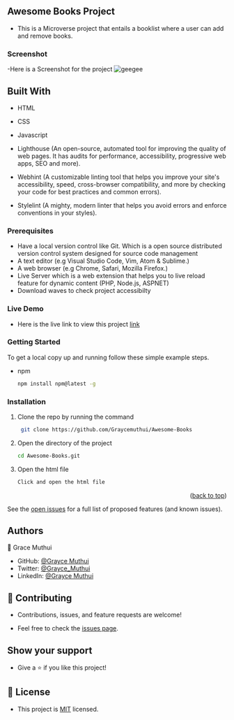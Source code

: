 ## Awesome Books Project

- This is a Microverse project that entails a booklist where a user can add and remove books.

### Screenshot

-Here is  a Screenshot for the project
![geegee](https://user-images.githubusercontent.com/95374858/171064763-21a41de8-e03b-4d4f-9c49-4a443ac21a2f.png)

## Built With

- HTML

- CSS

- Javascript 

- Lighthouse (An open-source, automated tool for improving the quality of web pages. It has audits for performance, accessibility, progressive web apps, SEO and more).

- Webhint (A customizable linting tool that helps you improve your site's accessibility, speed, cross-browser compatibility, and more by checking your code for best     practices and common errors).

- Stylelint (A mighty, modern linter that helps you avoid errors and enforce conventions in your styles).

### Prerequisites

- Have a local version control like Git. Which is a open source distributed version control system designed for source code management
- A text editor (e.g Visual Studio Code, Vim, Atom & Sublime.)
- A web browser (e.g Chrome, Safari, Mozilla Firefox.)
- Live Server which is a web extension that helps you to live reload feature for dynamic content (PHP, Node.js, ASPNET)
- Download waves to check project accessibilty

### Live Demo

- Here is the live link to view this project [link](https://jocular-meringue-30744e.netlify.app/)

### Getting Started

To get a local copy up and running follow these simple example steps.

- npm
  ```sh
  npm install npm@latest -g
  ```

### Installation

1. Clone the repo by running the command
   ```sh
    git clone https://github.com/Graycemuthui/Awesome-Books
   ```
2. Open the directory of the project
   ```sh
   cd Awesome-Books.git
   ```
3. Open the html file
   ```sh
   Click and open the html file

<p align="right">(<a href="#top">back to top</a>)</p>

See the [open issues](#) for a full list of proposed features (and known issues).

## Authors

👤 Grace Muthui

- GitHub: [@Grayce Muthui](https://github.com/Graycemuthui)
- Twitter: [@Grayce_Muthui](https://twitter.com/Grayce_Muthui)
- LinkedIn: [@Grayce Muthui](http://www.linkedin.com/in/grayce-muthui-a17294226)

## 🤝 Contributing

- Contributions, issues, and feature requests are welcome!

- Feel free to check the [issues page](https://github.com/Graycemuthui/Awesome-Books/issues).

## Show your support

- Give a ⭐️ if you like this project!

## 📝 License

- This project is [MIT](https://github.com/Graycemuthui/Awesome-Books/blob/main/License.md) licensed.
